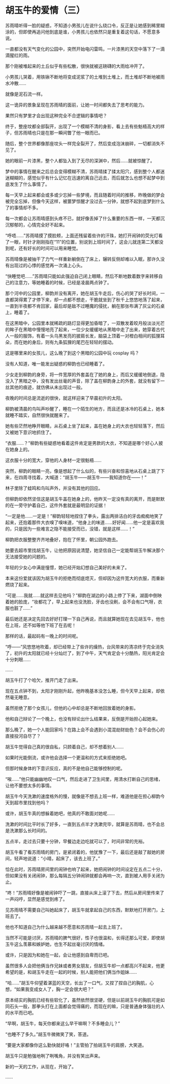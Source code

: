 # 胡玉牛的爱情（三）

苏雨晴听得一脸的疑惑，不知道小男孩儿在说什么绕口令，反正是让她感到稀里糊涂的，但即使再追问他到底是谁，小男孩儿也依然只是重复着这句话，不愿意多说。

一直都没有天气变化的公园中，突然开始电闪雷鸣，一片漆黑的天空中落下了一滴滴猩红的雨。

那个刚被堆起来的土丘似乎有些松散，很快就被这磅礴的大雨给冲开了。

小男孩儿哭着，用铁锹不断地将变成泥浆了的土堆到土堆上，而土堆却不断地被雨水冲散……

就像是泥石流一样。

这一诡异的景象呈现在苏雨晴的面前，让她一时间都失去了思考的能力。

果然只有梦里才会出现这种完全不合逻辑的事情吧？

终于，整座坟都全部裂开，出现了一个模糊不清的身影，看上去有些魁梧高大的样子，但苏雨晴也只是在那一瞬间瞥了他一眼而已。

随后，整个世界都像那座坟头一样完全裂开了，然后变成泡沫崩碎，一切都消失不见了。

她的眼前一片漆黑，整个人都坠入到了无尽的深渊中，然后……就被惊醒了。

梦中的事情在醒来之后总会变得模糊不清，苏雨晴揉了揉太阳穴，感到整个人都迷迷糊糊的，感觉似乎有什么记忆在迅速的离自己远去，而后就怎么也想不起梦中到底发生了什么事情了。

每一天早上起来都会或多或少忘掉一些梦境，而且随着时间的推移，昨晚做的梦会被完全忘掉，但像今天这样，被噩梦惊醒才没过去一分钟，就想不起到底梦到什么了的事情却不多。

每一次都会让苏雨晴感到头疼不已，就好像丢掉了什么重要的东西一样，一天都沉沉郁郁的，心情完全好不起来。

“呼唔……”苏雨晴摸了摸脸颊，上面还残留着些许的汗珠，她打开闹钟的荧光灯看了一眼，时针才刚刚指在“11”的位置，别说到上班时间了，这会儿就连第二天都没到呢，还有好长的时间可以用来睡觉。

苏雨晴像是被抽干了力气一样重新躺倒在了床上，辗转反侧却难以入眠，那许久没有出现过的心悸的感觉再一次涌上心头。

“快睡觉吧……”苏雨晴只能如此强迫自己闭上眼睛，然后不断地数着数字来转移自己的注意力，等她睡着的时候，已经是凌晨两点钟了。

那个河中的公园里，柳韵并没有离开，她在胡玉牛走后，伤心的哭了好长时间，一直都哭得累了才停下来，却一点都不想走，干脆就坐到了秋千上悠悠地荡了起来，一直到半夜都不肯回家，最后却是敌不过睡魔的侵扰，躺在那张布满了灰尘的石桌上，睡着了。

在这黑暗中，公园里本就稀疏的路灯显得更加昏暗了，一双散发着皎月般淡淡光芒的眸子在黑暗中慢慢地亮了起来，一位少女缓缓地从黑暗中走了出来，她穿着古代人一般的服饰，有着一头乌黑发亮的披肩长发，脑袋上顶着一对橙白相间的狐狸耳朵，而在她的身后，则有九条狐狸的尾巴在轻轻的摆动。

这是哪里来的女孩儿，这么晚了到这个黑暗的公园中玩 cosplay 吗？

没有人知道，唯一能发出疑惑的柳韵也已经睡着了。

少女走到柳韵的身旁，将一件宽厚的外套盖在了她的身上，而后又缓缓地倒退，隐没入了黑暗之中，没有发出丝毫的声音，除了盖在柳韵身上的外套，就没有留下一丝其他的痕迹，就仿佛从未出现过一般。

夜晚的时间总是流逝的很快，就这样迎来了早晨初升的太阳。

柳韵被清晨的鸟叫声吵醒了，睡在一个陌生的地方，而且还是冰冷的石桌上，她本就睡不踏实，自然很快就醒来了。

她有些茫然地睁开眼睛，从石桌上坐了起来，盖在她身上的大衣也轻轻落下，然后又被她下意识地抓住了。

“衣服……？”柳韵有些疑惑地看着这件肯定是男款的大衣，不知道是哪个好心人披在她身上的。

这衣服十分的宽大，穿他的人身材一定很魁梧……

突然，柳韵的眼睛一亮，像是想起了什么似的，有些兴奋和惊喜地从石桌上跳了下来，在四周寻找着，大喊道：“胡玉牛——胡玉牛——我知道你在——！”

林子里除了蛙鸣和鸟叫声外，并没有其他的回应。

但柳韵却依然坚信这是胡玉牛盖在她身上的，他昨天一定没有真的离开，而是默默的在一旁守护着自己，这件外套就是最明显的证据！

“一定是他……一定是！”柳韵轻轻地捏住了拳头，露出两排洁白的牙齿痴痴地笑了起来，还抱着那件大衣嗅了嗅味道，“他身上的味道……好好闻……他一定是喜欢我的，只是因为一些难言之隐不能接受而已，没错，就是这样……！”

柳韵把衣服整整齐齐地叠好，抱在了怀里，朝公园外跑去。

她要去超市里找胡玉牛，让他把原因说清楚，她坚信自己一定能帮胡玉牛解决那个无法接受她的问题的。

年轻的少女心中满是憧憬，她已经开始幻想自己美好的未来了。

本来这份爱就该因为胡玉牛的拒绝而彻底熄灭，但却因为这件宽大的衣服，而重新燃烧了起来。

“可是……我就……就这样去见他吗？”柳韵在湖边的小路上停了下来，湖面中倒映着她的脸庞，“妆都花了，早上起来也没洗脸，牙齿也没刷，会不会有口气呀，衣服也脏了……”

最后她还是决定先回去好好打理一下自己再说，而且就算她现在去见胡玉牛，他也在上班，还不如等他下班了在去呢！

那样的话，最起码有一晚上的时间呢。

“呼——”风悠悠地吹着，却已经带上了些许的燥热，台风带来的清凉终于完全消失了，初升的太阳就已经十分灿烂了，到了中午，天气肯定会十分酷热，阳光肯定会十分刺眼……

……

胡玉牛打了个哈欠，推开门走了出来。

现在五点钟不到，太阳才刚刚升起，他昨晚基本没怎么睡，但今天早上起来，却依然毫无睡意。

虽然拒绝了那个女孩儿，但他的心中却总是不断地回放着她的身影。

他和自己辩论了一个晚上，也没有辩论出什么结果来，反倒是开始担心起她来。

那么晚了，她一个人能回家吗？在路上会不会遇到小混混劫财劫色？会不会伤心的直接投河自尽了？

胡玉牛觉得自己真的很自私，只顾着自己，却不想着别人……

如果时光能倒流，或许他会选择一个更温和的方式来拒绝她吧。

但那时候身体的下意识反应，真的不是他自己能够控制的呢。

“唉……”他只能幽幽地叹一口气，然后走进了卫生间里，用清水打断自己的思绪，让他不要想太多的事情。

胡玉牛今天洗漱的速度格外的慢，就像是不想去上班一样，难道他是在担心柳韵今天到超市里找到他吗？

或许，胡玉牛真的想躲着她吧，他真的不敢面对她呢……

洗漱的时间比平时长了好多，一直到五点半才洗漱完毕，就算是苏雨晴，也不会总是洗漱那么长时间的。

五点半，走过去只要十分钟，早餐边走边吃就可以了，时间非常的充裕。

胡玉牛看了看苏雨晴的房门，是紧闭着的，他犹豫了一下，最后还是敲了敲她的房间，轻声地说道：“小晴，起床了，该去上班了。”

恰在此时，苏雨晴房间里的闹钟也响了起来，她把闹钟的时间设定在五点二十分，但如果没有关闭闹钟，那么每隔五分钟闹钟就都会再响一次，直到被人用手关闭为止。

“咚！”苏雨晴好像是被闹钟吓了一跳，直接从床上滚了下去，然后从房间里传来了一声闷哼，显然是感觉到疼了。

见苏雨晴不需要自己叫她起床了，胡玉牛就拿起自己的东西，默默地打开房门，上班去了。

他也不知道自己为什么越来越不愿意和苏雨晴一起去上班了。

当然不可能是讨厌，苏雨晴的脾气很好，性子也很温和，长得还那么可爱，即使胡玉牛这么羡慕和嫉妒她，也生不起丝毫讨厌的情绪。

或许，只是因为和她在一起，会让他感到自卑而已吧。

虽然很多人会把他俩当作兄妹或者男女朋友，但胡玉牛却一点都高兴不起来，他更希望的是，和胡玉牛走在一起的时候，别人能把他们俩当作姐妹……

“哈……”胡玉牛仰望着湛蓝的天空，长出了一口气，又捏了捏自己的胸肌，心想，“如果我变成女人了，胸一定会很大吧？”

原本结实的胸肌已经有些软化了，虽然依然很坚硬，但是以前胡玉牛的胸肌可是如同石头一般，那拳头打在上面都会觉得痛的，而现在的嘛，只是普通身体强壮的人的水平而已吧。

“早啊，胡玉牛，每天你都来这么早干嘛啊？不多睡会儿？”

“也睡不了多久。”胡玉牛微微笑了笑，答道。

“要是大家都像你这么勤快就好咯！”主管拍了拍胡玉牛的肩膀，大笑道。

胡玉牛只是勉强地咧了咧嘴角，并没有笑出声来。

新的一天的工作，从现在，开始了。

……

